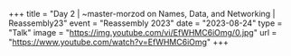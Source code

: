 +++
title = "Day 2 | ~master-morzod on Names, Data, and Networking | Reassembly23"
event = "Reassembly 2023"
date = "2023-08-24"
type = "Talk"
image = "https://img.youtube.com/vi/EfWHMC6iOmg/0.jpg"
url = "https://www.youtube.com/watch?v=EfWHMC6iOmg"
+++